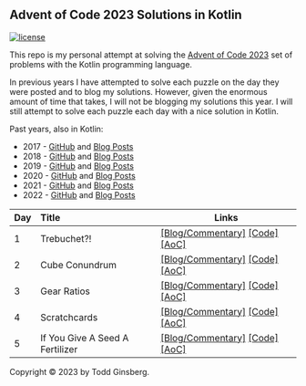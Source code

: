 ## Advent of Code 2023 Solutions in Kotlin

[![license](https://img.shields.io/github/license/tginsberg/advent-2023-kotlin)]()

This repo is my personal attempt at solving the [Advent of Code 2023](http://adventofcode.com/2023) set of problems with
the Kotlin programming language.

In previous years I have attempted to solve each puzzle on the day they were posted and to blog my solutions. However,
given
the enormous amount of time that takes, I will not be blogging my solutions this year. I will still attempt to solve
each
puzzle each day with a nice solution in Kotlin.

Past years, also in Kotlin:

* 2017 - [GitHub](https://github.com/tginsberg/advent-2017-kotlin/)
  and [Blog Posts](https://todd.ginsberg.com/post/advent-of-code/2017/)
* 2018 - [GitHub](https://github.com/tginsberg/advent-2018-kotlin/)
  and [Blog Posts](https://todd.ginsberg.com/post/advent-of-code/2018/)
* 2019 - [GitHub](https://github.com/tginsberg/advent-2019-kotlin/)
  and [Blog Posts](https://todd.ginsberg.com/post/advent-of-code/2019/)
* 2020 - [GitHub](https://github.com/tginsberg/advent-2020-kotlin/)
  and [Blog Posts](https://todd.ginsberg.com/post/advent-of-code/2020/)
* 2021 - [GitHub](https://github.com/tginsberg/advent-2021-kotlin/)
  and [Blog Posts](https://todd.ginsberg.com/post/advent-of-code/2021/)
* 2022 - [GitHub](https://github.com/tginsberg/advent-2022-kotlin/)
  and [Blog Posts](https://todd.ginsberg.com/post/advent-of-code/2022/)

| Day | Title                           | Links                                                                                                                                                                                                                                                |
|-----|:--------------------------------|------------------------------------------------------------------------------------------------------------------------------------------------------------------------------------------------------------------------------------------------------|
| 1   | Trebuchet?!                     | [\[Blog/Commentary\]](https://todd.ginsberg.com/post/advent-of-code/2023/day1/) [\[Code\]](https://github.com/tginsberg/advent-2023-kotlin/blob/main/src/main/kotlin/com/ginsberg/advent2023/Day01.kt) [\[AoC\]](http://adventofcode.com/2023/day/1) |
| 2   | Cube Conundrum                  | [\[Blog/Commentary\]](https://todd.ginsberg.com/post/advent-of-code/2023/day2/) [\[Code\]](https://github.com/tginsberg/advent-2023-kotlin/blob/main/src/main/kotlin/com/ginsberg/advent2023/Day02.kt) [\[AoC\]](http://adventofcode.com/2023/day/2) |
| 3   | Gear Ratios                     | [\[Blog/Commentary\]](https://todd.ginsberg.com/post/advent-of-code/2023/day3/) [\[Code\]](https://github.com/tginsberg/advent-2023-kotlin/blob/main/src/main/kotlin/com/ginsberg/advent2023/Day03.kt) [\[AoC\]](http://adventofcode.com/2023/day/3) |
| 4   | Scratchcards                    | [\[Blog/Commentary\]](https://todd.ginsberg.com/post/advent-of-code/2023/day4/) [\[Code\]](https://github.com/tginsberg/advent-2023-kotlin/blob/main/src/main/kotlin/com/ginsberg/advent2023/Day04.kt) [\[AoC\]](http://adventofcode.com/2023/day/4) |
| 5   | If You Give A Seed A Fertilizer | [\[Blog/Commentary\]](https://todd.ginsberg.com/post/advent-of-code/2023/day5/) [\[Code\]](https://github.com/tginsberg/advent-2023-kotlin/blob/main/src/main/kotlin/com/ginsberg/advent2023/Day05.kt) [\[AoC\]](http://adventofcode.com/2023/day/5) |

Copyright &copy; 2023 by Todd Ginsberg.
